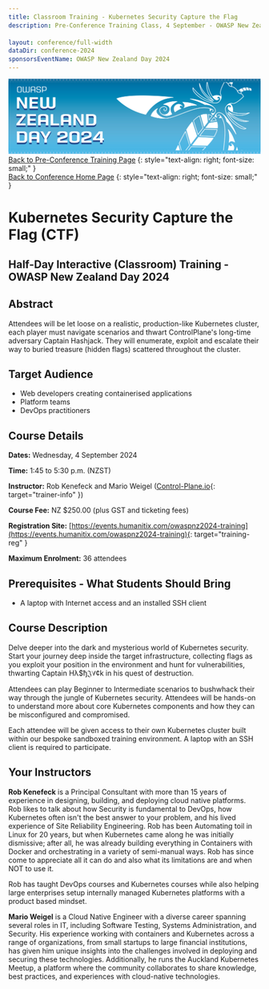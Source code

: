 ```yaml
---
title: Classroom Training - Kubernetes Security Capture the Flag
description: Pre-Conference Training Class, 4 September - OWASP New Zealand Day 2024 

layout: conference/full-width
dataDir: conference-2024
sponsorsEventName: OWASP New Zealand Day 2024
---
```


[![Web Banner](/assets/images/2024_Banner_Graphic.jpg)](/conference/)   
[Back to Pre-Conference Training Page](training.md)
{: style="text-align: right; font-size: small;" }   
[Back to Conference Home Page](index.md)
{: style="text-align: right; font-size: small;" }   

# Kubernetes Security Capture the Flag (CTF)

## Half-Day Interactive (Classroom) Training - OWASP New Zealand Day 2024

## Abstract

Attendees will be let loose on a realistic, production-like Kubernetes cluster, each player must navigate scenarios and thwart 
ControlPlane's long-time adversary Captain Hashjack. They will enumerate, exploit and escalate their way to buried treasure 
(hidden flags) scattered throughout the cluster.

## Target Audience

* Web developers creating containerised applications   
* Platform teams   
* DevOps practitioners

## Course Details 

**Dates:** Wednesday, 4 September 2024

**Time:** 1:45 to 5:30 p.m. (NZST)

**Instructor:** Rob Kenefeck and Mario Weigel ([Control-Plane.io](https://control-plane.io/){: target="trainer-info" })   

**Course Fee:** NZ $250.00 (plus GST and ticketing fees)

**Registration Site:** [https://events.humanitix.com/owaspnz2024-training](https://events.humanitix.com/owaspnz2024-training){: target="training-reg" }

**Maximum Enrolment:** 36 attendees

## Prerequisites - What Students Should Bring

* A laptop with Internet access and an installed SSH client

## Course Description

Delve deeper into the dark and mysterious world of Kubernetes security. Start your journey deep inside the target infrastructure, 
collecting flags as you exploit your position in the environment and hunt for vulnerabilities, thwarting 
Captain H&lambda;$&#1106;&#120077;&forall;&cent;k in his quest of destruction.

Attendees can play Beginner to Intermediate scenarios to bushwhack their way through the jungle of Kubernetes security. 
Attendees will be hands-on to understand more about core Kubernetes components and how they can be misconfigured and compromised.

Each attendee will be given access to their own Kubernetes cluster built within our bespoke sandboxed training environment. 
A laptop with an SSH client is required to participate.

## Your Instructors

**Rob Kenefeck** is a Principal Consultant with more than 15 years of experience in designing, building, and deploying cloud native platforms. 
Rob likes to talk about how Security is fundamental to DevOps, how Kubernetes often isn't the best answer to your problem, and his lived 
experience of Site Reliability Engineering. Rob has been Automating toil in Linux for 20 years, but when Kubernetes came along he was 
initially dismissive; after all, he was already building everything in Containers with Docker and orchestrating in a variety of 
semi-manual ways. Rob has since come to appreciate all it can do and also what its limitations are and when NOT to use it. 

Rob has taught DevOps courses and Kubernetes courses while also helping large enterprises setup internally managed Kubernetes platforms with a product based mindset.

**Mario Weigel** is a Cloud Native Engineer with a diverse career spanning several roles in IT, including 
Software Testing, Systems Administration, and Security. His experience working with containers and Kubernetes 
across a range of organizations, from small startups to large financial institutions, has given him unique 
insights into the challenges involved in deploying and securing these technologies. Additionally, he runs the Auckland Kubernetes Meetup, a platform where the community collaborates to share knowledge, best practices, and experiences with cloud-native technologies.
